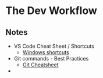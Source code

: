 # The Dev Workflow

## Notes

* VS Code Cheat Sheet / Shortcuts
  * [Windows shortcuts](/Week_1/Day_1/keyboard-shortcuts-windows.pdf)
* Git commands - Best Practices
  * [Git Cheatsheet](/Week_1/Day_1/git-cheat-sheet.pdf)
* 